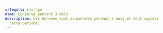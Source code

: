 ```yaml
---
category: storage
name: Conservé pendant 3 mois
description: Les données sont conservées pendant 3 mois et sont supprimées après
  cette période.
---
```

